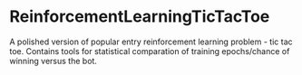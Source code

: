 # ReinforcementLearningTicTacToe
A polished version of popular entry reinforcement learning problem - tic tac toe. Contains tools for statistical comparation of training epochs/chance of winning versus the bot.
